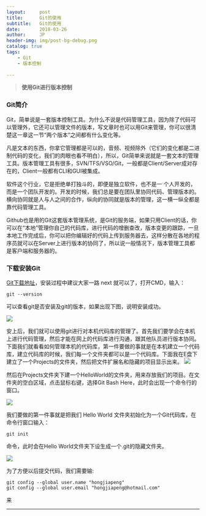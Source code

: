 ```yaml
---
layout:     post
title:      Git的使用
subtitle:   Git的使用
date:       2018-03-26
author:     JP
header-img: img/post-bg-debug.png
catalog: true
tags:
    - Git
    - 版本控制
    
---
```


>  **使用Git进行版本控制** 

### Git简介
Git，简单说是一套版本控制工具。为什么不说是代码管理工具，因为除了代码可以管理外，它还可以管理文件的版本，写文章时也可以用Git来管理，你可以很清楚这一章这一节“两个版本”之间都有什么变化等。<br>

凡是文本的东西，你拿它管理都是可以的，音频、视频除外（它们的变化都是二进制代码的变化，我们的肉眼也看不明白），所以，Git简单来说就是一套文本的管理工具。版本管理工具有很多，SVN/TFS/VSO/Git，一般都是Client/Server成对存在的，Client一般都有CLI和GUI被集成。<br>

软件这个行业，它是拒绝单打独斗的，即便是独立软件，也不是一 个人开发的，而是一个团队开发的。开发的时候，我们总是要在团队里协同代码、管理版本的。横向协同就是人与人之间的合作，纵向的协同就是版本的管理，这一横一纵全都是靠代码管理工具。

Github也是用的Git这套版本管理系统，是Git的服务端，如果只用Client的话，你可以在“本地”管理你自己的代码库，进行代码的增删查改，版本变更的跟踪，一旦本地工作完成后，你可以把你编辑好的代码上传到服务器去，这样分散在各地的程序员就可以在Server上进行版本的协同了，所以说一般情况下，版本管理工具都是客户端和服务器的。

### 下载安装Git
[Git下载地址](https://git-scm.com/)，安装过程中建议大家一路 next 就可以了，打开CMD，输入：

    git --version

可以查看git是否安装及git的版本，如果出现下图，说明安装成功。

![](http://peng-image.oss-cn-beijing.aliyuncs.com/18-4-1/45501961.jpg)

安上后，我们就可以使用git进行对本机代码库的管理了。首先我们要学会在本机上进行代码管理，然后才能在网上的代码库进行沟通，跟其他队员进行版本协同。下面我们就看看如何管理本机的代码库，第一件要做的事就是在本机建立一个代码库，建立代码库的时候，我们每一个文件夹都可以是一个代码库。下面我在E盘下建立了一个Projects的文件夹，然后把文件扩展名和隐藏的项目显示出来。
![](https://peng-image.oss-cn-beijing.aliyuncs.com/18-4-1/%28QHT%29%29H4B9P1%298%60WFJX2%28WF.png)

然后在Projects文件夹下建一个HelloWorld的文件夹，用来存放我们的项目。在文件夹的空白区域，点击鼠标右键，选择Git Bash Here，此时会出现一个命令行的窗口。

![](http://peng-image.oss-cn-beijing.aliyuncs.com/18-4-3/31622630.jpg)

我们要做的第一件事就是把我们 Hello World 文件夹初始化为一个Git代码库，在命令行窗口输入：

    git init

命令，此时会在Hello World文件夹下设生成一个.git的隐藏文件夹。

![](http://peng-image.oss-cn-beijing.aliyuncs.com/18-4-3/88367827.jpg)

为了方便以后提交代码，我们需要输: <br>

    git config --global user.name "hongjiapeng"
    git config --global user.email "hongjiapeng@hotmail.com"

来



---